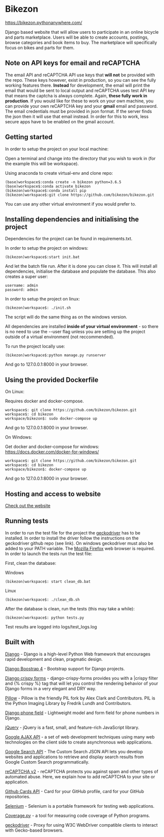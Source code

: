 # Bikezon

<https://bikezon.pythonanywhere.com/>

Django based website that will allow users to participate in an online bicycle and parts marketplace. Users will be able to create accounts, postings, browse categories and book items to buy. The marketplace will specifically focus on bikes and parts for them.

## Note on API keys for email and reCAPTCHA

The email API and reCAPTCHA API use keys that **will not** be provided with the repo. These keys however, exist in production, so you can see the
fully working features there. **Instead** for development, the email will print the email that would be sent to local output and reCAPTCHA uses test
API key that means the captcha is always complete. Again, **these fully work in production**. If you would like for these to work on your own machine,
you can provide your own reCAPTCHA key and your **gmail** email and password. The email credentials must be provided in json format. If the server finds the json
then it will use that email instead. In order for this to work, less secure apps have to be enabled on the gmail account.

## Getting started

In order to setup the project on your local machine:

Open a terminal and change into the directory that you wish to work in (for the example this will be workspace).

Using anaconda to create virtual-env and clone repo:

```shell
(base)workspace$:conda create -n bikezon python=3.6.5
(base)workspace$:conda activate bikezon
(bikezon)workspace$:conda install pip
(bikezon)workspace$:git clone https://github.com/bikezon/bikezon.git
```

You can use any other virtual environment if you would prefer to.

## Installing dependencies and initialising the project

Dependencies for the project can be found in requirements.txt.

In order to setup the project on windows:

```shell
(bikezon)workspace$:start init.bat
```

And let the batch file run. After it is done you can close it. This will install all dependencies, initialise the database and populate the database.
This also creates a super user:

```shell
username: admin
password: admin
```

In order to setup the project on linux:

```shell
(bikezon)workspace$: ./init.sh
```

The script will do the same thing as on the windows version.

All dependencies are installed **inside of your virtual environment** - so there is no need to use the --user flag unless you are setting up the project outside of a virtual environment (not reccommended).

To run the project locally use:

```shell
(bikezon)workspace$:python manage.py runserver
```

And go to 127.0.0.1:8000 in your browser.

## Using the provided Dockerfile

On Linux:

Requires docker and docker-compose.

```shell
workspace$: git clone https://github.com/bikezon/bikezon.git
workspace$: cd bikezon
workspace/bikezon$: sudo docker-compose up
```

And go to 127.0.0.1:8000 in your browser.

On Windows:

Get docker and docker-compose for windows: <https://docs.docker.com/docker-for-windows/>

```shell
workspace$: git clone https://github.com/bikezon/bikezon.git
workspace$: cd bikezon
workspace/bikezon$: docker-compose up
```

And go to 127.0.0.1:8000 in your browser.

## Hosting and access to website

[Check out the website](https://bikezon.pythonanywhere.com/)

## Running tests

In order to run the test file for the project the [geckodriver](https://github.com/mozilla/geckodriver/releases "geckodriver") has to be installed. In order to install the driver follow the instructions on the geckodriver github repo
(see link). On windows geckodriver must also be added to your PATH variable. The [Mozilla Firefox](https://www.mozilla.org/en-GB/firefox/new/ "Mozilla Firefox") web browser is required.
In order to launch the tests run the test file:

First, clean the database:

Windows

```shell
(bikezon)workspace$: start clean_db.bat
```

Linux

```shell
(bikezon)workspace$: ./clean_db.sh
```

After the database is clean, run the tests (this may take a while):

```shell
(bikezon)workspace$: python tests.py
```

Test results are logged into logs/test_logs.log

## Built with

[Django](https://www.djangoproject.com/ "Django's Homepage") - Django is a high-level Python Web framework that encourages rapid development and clean, pragmatic design.

[Django Boostrap 4](https://pypi.org/project/django-bootstrap4/ "Bootstrap support for Django projects") - Bootstrap support for Django projects.

[Django crispy forms](https://django-crispy-forms.readthedocs.io/en/latest/) - django-crispy-forms provides you with a |crispy filter and {% crispy %} tag that will let you control the rendering behavior of your Django forms in a very elegant and DRY way.

[Pillow](https://pillow.readthedocs.io/en/stable/) - Pillow is the friendly PIL fork by Alex Clark and Contributors. PIL is the Python Imaging Library by Fredrik Lundh and Contributors.

[Django phone field](https://github.com/VeryApt/django-phone-field) - Lightweight model and form field for phone numbers in Django.

[jQuery](https://jquery.com/ "jQuery") - jQuery is a fast, small, and feature-rich JavaScript library.

[Google AJAX API](https://support.google.com/webmasters/answer/174993?hl=en) - a set of web development techniques using many web technologies on the client side to create asynchronous web applications.

[Google Search API](https://developers.google.com/custom-search/v1/overview) - The Custom Search JSON API lets you develop websites and applications to retrieve and display search results from Google Custom Search programmatically.

[reCAPTCHA v2](https://developers.google.com/recaptcha/docs/display) - reCAPTCHA protects you against spam and other types of automated abuse. Here, we explain how to add reCAPTCHA to your site or application.

[Github Cards API](https://github.com/lepture/github-cards) - Card for your GitHub profile, card for your GitHub repositories.

[Selenium](https://www.selenium.dev/ "selenium") - Selenium is a portable framework for testing web applications.

[Coverage.py](https://coverage.readthedocs.io/en/coverage-5.0.3/ "coverage") - a tool for measuring code coverage of Python programs.

[geckodriver](https://github.com/mozilla/geckodriver/releases "geckodriver") - Proxy for using W3C WebDriver compatible clients to interact with Gecko-based browsers.
